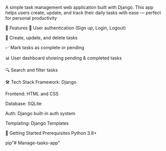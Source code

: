 A simple task management web application built with Django. This app helps users create, update, and track their daily tasks with ease — perfect for personal productivity

🧰 Features
🔐 User authentication (Sign up, Login, Logout)

📝 Create, update, and delete tasks

✅ Mark tasks as complete or pending

📊 User dashboard showing pending & completed tasks

🔍 Search and filter tasks


🛠️ Tech Stack
Framework: Django

Frontend: HTML and CSS

Database: SQLite

Auth: Django built-in auth system

Templating: Django Templates

🚀 Getting Started
Prerequisites
Python 3.8+

pip"# Manage-tasks-app" 
